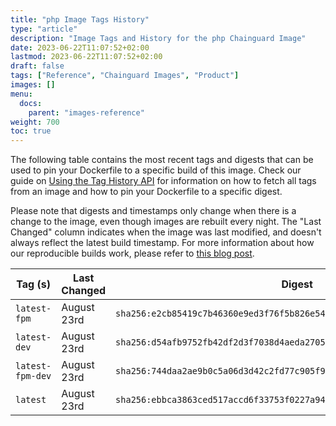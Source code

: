 ```yaml
---
title: "php Image Tags History"
type: "article"
description: "Image Tags and History for the php Chainguard Image"
date: 2023-06-22T11:07:52+02:00
lastmod: 2023-06-22T11:07:52+02:00
draft: false
tags: ["Reference", "Chainguard Images", "Product"]
images: []
menu:
  docs:
    parent: "images-reference"
weight: 700
toc: true
---
```


The following table contains the most recent tags and digests that can be used to pin your Dockerfile to a specific build of this image. Check our guide on [Using the Tag History API](/chainguard/chainguard-images/using-the-tag-history-api/) for information on how to fetch all tags from an image and how to pin your Dockerfile to a specific digest.

Please note that digests and timestamps only change when there is a change to the image, even though images are rebuilt every night. The "Last Changed" column indicates when the image was last modified, and doesn't always reflect the latest build timestamp. For more information about how our reproducible builds work, please refer to [this blog post](https://www.chainguard.dev/unchained/reproducing-chainguards-reproducible-image-builds).

| Tag (s)           | Last Changed | Digest                                                                    |
|-------------------|--------------|---------------------------------------------------------------------------|
|  `latest-fpm`     | August 23rd  | `sha256:e2cb85419c7b46360e9ed3f76f5b826e54013607e9a6a111b13e73189e7475a9` |
|  `latest-dev`     | August 23rd  | `sha256:d54afb9752fb42df2d3f7038d4aeda2705b8fa05f205ea615c748e453bab0906` |
|  `latest-fpm-dev` | August 23rd  | `sha256:744daa2ae9b0c5a06d3d42c2fd77c905f9acbb7999d8d0751d1af11fdf1ef745` |
|  `latest`         | August 23rd  | `sha256:ebbca3863ced517accd6f33753f0227a94f23878bbc4f55c9bf0e682af04ad6d` |
